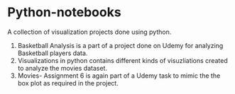 # Python-notebooks
A collection of visualization projects done using python. 
 
 1. Basketball Analysis is a part of a project done on Udemy for analyzing Basketball players data.
 2. Visualizations in python contains different kinds of visuzliations created to analyze the movies dataset.
 3. Movies- Assignment 6 is again part of a Udemy task to mimic the the box plot as required in the project. 
